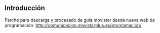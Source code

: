 ## Introducción

Parche para descarga y procesado de guía movistar desde nueva web de programación: http://comunicacion.movistarplus.es/programacion/

